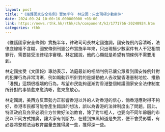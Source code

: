 ```yaml
---
layout: post
title: "《維護國家安全條例》實施半年　林定國：只出現極少數案件"
date: 2024-09-24 10:00:16.000000000 +08:00
link: https://news.rthk.hk/rthk/ch/component/k2/1771766-20240924.htm
categories: rthk
---
```


《維護國家安全條例》實施半年，律政司司長林定國強調，國安條例內容清晰，法律底線絕不含糊，國安條例刊憲公布實施半年來，只出現極少數案件有人干犯相關罪行，需要接受法律程序審理。林定國說，他的心願就是希望有關條例不需要用到。

林定國接受《文匯報》專訪表示，法庭最新的相關判例已讓公眾看到國安條例針對的犯罪行為非常清晰，例如煽動罪所針對的是煽動他人去改變香港憲制地位、推動「港獨」這類很極端的行為，希望市民能夠逐漸對香港整個維護國家安全法律制度所針對的事情愈來愈清晰，愈來愈放心。

林定國說，美西方反華勢力正影響香港以外的人對香港的信心，倘香港應對得不夠好，香港市民都可能會產生錯誤的想法，誤以為香港的法律制度出了問題。因此，特區政府及各界必須全方位做好法治教育，除了對年輕人，也要向不同年齡層的市民以不同方式推廣，讓大家有判斷力，在聽到抹黑知道是失實，便不會受影響，有必要將整體法治教育盡量去推得廣一些，推得深一些。
